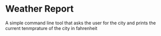 # Weather Report

A simple command line tool that asks the user for the city
and prints the current tenmprature of the city in fahrenheit